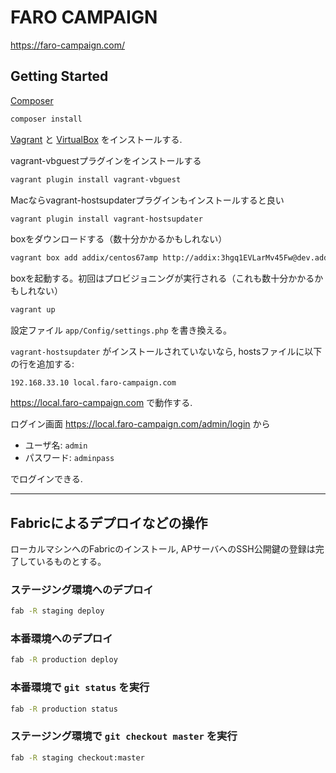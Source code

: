 # FARO CAMPAIGN

<https://faro-campaign.com/>

## Getting Started

[Composer](https://getcomposer.org/download/)

```bash
composer install
```

[Vagrant](https://www.vagrantup.com/)
と
[VirtualBox](https://www.virtualbox.org/)
をインストールする.

vagrant-vbguestプラグインをインストールする

```bash
vagrant plugin install vagrant-vbguest
```

Macならvagrant-hostsupdaterプラグインもインストールすると良い

```bash
vagrant plugin install vagrant-hostsupdater
```

boxをダウンロードする（数十分かかるかもしれない）

```bash
vagrant box add addix/centos67amp http://addix:3hgq1EVLarMv45Fw@dev.addix.tokyo/boxes/addix/centos67amp.json
```

boxを起動する。初回はプロビジョニングが実行される（これも数十分かかるかもしれない）

```bash
vagrant up
```

設定ファイル `app/Config/settings.php` を書き換える。

`vagrant-hostsupdater` がインストールされていないなら, hostsファイルに以下の行を追加する:

```
192.168.33.10 local.faro-campaign.com
```

<https://local.faro-campaign.com> で動作する.

ログイン画面 <https://local.faro-campaign.com/admin/login> から

- ユーザ名: `admin`
- パスワード: `adminpass`

でログインできる.

----

## Fabricによるデプロイなどの操作

ローカルマシンへのFabricのインストール, APサーバへのSSH公開鍵の登録は完了しているものとする。

### ステージング環境へのデプロイ

```bash
fab -R staging deploy
```

### 本番環境へのデプロイ

```bash
fab -R production deploy
```

### 本番環境で `git status` を実行

```bash
fab -R production status
```

### ステージング環境で `git checkout master` を実行

```bash
fab -R staging checkout:master
```


